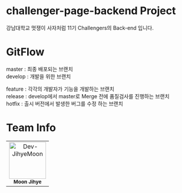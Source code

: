 # challenger-page-backend Project
강남대학교 멋쟁이 사자처럼 11기 Challengers의 Back-end 입니다. 

# GitFlow
master : 최종 배포되는 브랜치   
develop : 개발을 위한 브랜치   
   
feature : 각각의 개발자가 기능을 개발하는 브랜치   
release : develop에서 master로 Merge 전에 품질검사를 진행하는 브랜치    
hotfix : 출시 버전에서 발생한 버그를 수정 하는 브랜치   

# Team Info
<table>
<tbody>
<tr>
<td align="center"><img src="[https://avatars2.githubusercontent.com/jihyer0395@gmail.com/Dev-JihyeMoon?v=4?s=100](https://avatars2.githubusercontent.com/jihyer0395@gmail.com/Dev-JihyeMoon?v=4?s=100)" width="100px;" alt="Dev-JihyeMoon"/><br /><sub><b>Moon Jihye</b></sub></td>
</tr>
</tbody>
</table>
